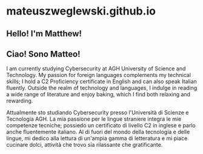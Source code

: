 # mateuszweglewski.github.io
## Hello! I'm Matthew!
## Ciao! Sono Matteo!
I am currently studying Cybersecurity at AGH University of Science and Technology.
My passion for foreign languages complements my technical skills; I hold a C2 Proficiency certificate in English and can also speak Italian fluently. 
Outside the realm of technology and languages, I indulge in reading a wide range of literature and enjoy baking, which I find both relaxing and rewarding.

Attualmente sto studiando Cybersecurity presso l'Università di Scienze e Tecnologia AGH. 
La mia passione per le lingue straniere integra le mie competenze tecniche; possiedo un certificato di livello C2 in inglese e parlo anche fluentemente italiano. 
Al di fuori del mondo della tecnologia e delle lingue, mi dedico alla lettura di un'ampia gamma di letteratura e mi piace cucinare dolci, attività che trovo sia rilassante che gratificante.
